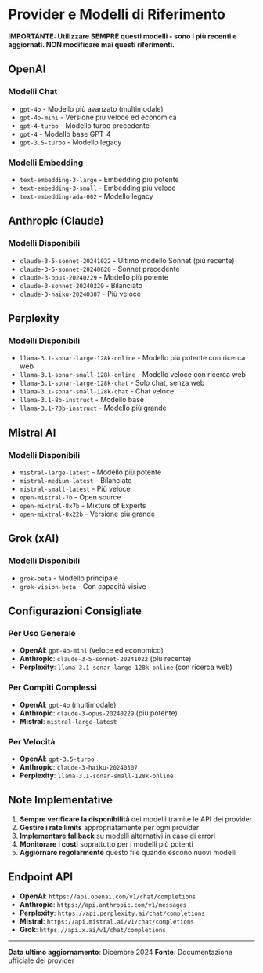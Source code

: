 # Provider e Modelli di Riferimento

**IMPORTANTE: Utilizzare SEMPRE questi modelli - sono i più recenti e aggiornati. NON modificare mai questi riferimenti.**

## OpenAI

### Modelli Chat
- `gpt-4o` - Modello più avanzato (multimodale)
- `gpt-4o-mini` - Versione più veloce ed economica
- `gpt-4-turbo` - Modello turbo precedente
- `gpt-4` - Modello base GPT-4
- `gpt-3.5-turbo` - Modello legacy

### Modelli Embedding
- `text-embedding-3-large` - Embedding più potente
- `text-embedding-3-small` - Embedding più veloce
- `text-embedding-ada-002` - Modello legacy

## Anthropic (Claude)

### Modelli Disponibili
- `claude-3-5-sonnet-20241022` - Ultimo modello Sonnet (più recente)
- `claude-3-5-sonnet-20240620` - Sonnet precedente
- `claude-3-opus-20240229` - Modello più potente
- `claude-3-sonnet-20240229` - Bilanciato
- `claude-3-haiku-20240307` - Più veloce

## Perplexity

### Modelli Disponibili
- `llama-3.1-sonar-large-128k-online` - Modello più potente con ricerca web
- `llama-3.1-sonar-small-128k-online` - Modello veloce con ricerca web
- `llama-3.1-sonar-large-128k-chat` - Solo chat, senza web
- `llama-3.1-sonar-small-128k-chat` - Chat veloce
- `llama-3.1-8b-instruct` - Modello base
- `llama-3.1-70b-instruct` - Modello più grande

## Mistral AI

### Modelli Disponibili
- `mistral-large-latest` - Modello più potente
- `mistral-medium-latest` - Bilanciato
- `mistral-small-latest` - Più veloce
- `open-mistral-7b` - Open source
- `open-mixtral-8x7b` - Mixture of Experts
- `open-mixtral-8x22b` - Versione più grande

## Grok (xAI)

### Modelli Disponibili
- `grok-beta` - Modello principale
- `grok-vision-beta` - Con capacità visive

## Configurazioni Consigliate

### Per Uso Generale
- **OpenAI**: `gpt-4o-mini` (veloce ed economico)
- **Anthropic**: `claude-3-5-sonnet-20241022` (più recente)
- **Perplexity**: `llama-3.1-sonar-large-128k-online` (con ricerca web)

### Per Compiti Complessi
- **OpenAI**: `gpt-4o` (multimodale)
- **Anthropic**: `claude-3-opus-20240229` (più potente)
- **Mistral**: `mistral-large-latest`

### Per Velocità
- **OpenAI**: `gpt-3.5-turbo`
- **Anthropic**: `claude-3-haiku-20240307`
- **Perplexity**: `llama-3.1-sonar-small-128k-online`

## Note Implementative

1. **Sempre verificare la disponibilità** dei modelli tramite le API dei provider
2. **Gestire i rate limits** appropriatamente per ogni provider
3. **Implementare fallback** su modelli alternativi in caso di errori
4. **Monitorare i costi** soprattutto per i modelli più potenti
5. **Aggiornare regolarmente** questo file quando escono nuovi modelli

## Endpoint API

- **OpenAI**: `https://api.openai.com/v1/chat/completions`
- **Anthropic**: `https://api.anthropic.com/v1/messages`
- **Perplexity**: `https://api.perplexity.ai/chat/completions`
- **Mistral**: `https://api.mistral.ai/v1/chat/completions`
- **Grok**: `https://api.x.ai/v1/chat/completions`

---

**Data ultimo aggiornamento**: Dicembre 2024
**Fonte**: Documentazione ufficiale dei provider